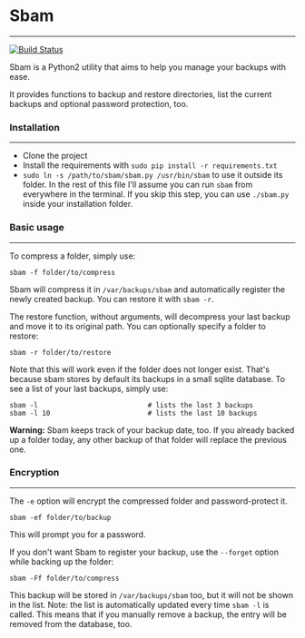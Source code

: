 # Sbam
---
[![Build Status](https://travis-ci.org/d33pcode/sbam.svg?branch=master)](https://travis-ci.org/d33pcode/sbam)

Sbam is a Python2 utility that aims to help you manage your backups with ease.

It provides functions to backup and restore directories, list the current backups and optional password protection, too.


### Installation
---
- Clone the project
- Install the requirements with `sudo pip install -r requirements.txt`
- `sudo ln -s /path/to/sbam/sbam.py /usr/bin/sbam` to use it outside its folder. In the rest of this file I'll assume you can run `sbam` from everywhere in the terminal. If you skip this step, you can use `./sbam.py` inside your installation folder.

### Basic usage
---

To compress a folder, simply use:
```
sbam -f folder/to/compress
```
Sbam will compress it in `/var/backups/sbam` and automatically register the newly created backup.
You can restore it with `sbam -r`.

The restore function, without arguments, will decompress your last backup and move it to its original path.
You can optionally specify a folder to restore:
```
sbam -r folder/to/restore
```
Note that this will work even if the folder does not longer exist. That's because sbam stores by default its backups in a small sqlite database.
To see a list of your last backups, simply use:
```
sbam -l                           # lists the last 3 backups
sbam -l 10                        # lists the last 10 backups
```
**Warning:** Sbam keeps track of your backup date, too. If you already backed up a folder today, any other backup of that folder will replace the previous one.


### Encryption
---
The `-e` option will encrypt the compressed folder and password-protect it.
```
sbam -ef folder/to/backup
```
This will prompt you for a password.

If you don't want Sbam to register your backup, use the `--forget` option while backing up the folder:
```
sbam -Ff folder/to/compress
```
This backup will be stored in `/var/backups/sbam` too, but it will not be shown in the list.
Note: the list is automatically updated every time `sbam -l` is called. This means that if you manually remove a backup, the entry will be removed from the database, too.

